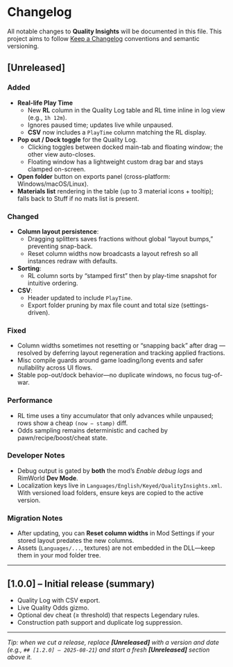 # Changelog

All notable changes to **Quality Insights** will be documented in this file.
This project aims to follow [Keep a Changelog](https://keepachangelog.com/) conventions and semantic versioning.

## [Unreleased]

### Added
- **Real-life Play Time**
  - New **RL** column in the Quality Log table and RL time inline in log view (e.g., `1h 12m`).
  - Ignores paused time; updates live while unpaused.
  - **CSV** now includes a `PlayTime` column matching the RL display.
- **Pop out / Dock toggle** for the Quality Log.
  - Clicking toggles between docked main-tab and floating window; the other view auto-closes.
  - Floating window has a lightweight custom drag bar and stays clamped on-screen.
- **Open folder** button on exports panel (cross-platform: Windows/macOS/Linux).
- **Materials list** rendering in the table (up to 3 material icons + tooltip); falls back to Stuff if no mats list is present.

### Changed
- **Column layout persistence**:
  - Dragging splitters saves fractions without global “layout bumps,” preventing snap-back.
  - Reset column widths now broadcasts a layout refresh so all instances redraw with defaults.
- **Sorting**:
  - RL column sorts by “stamped first” then by play-time snapshot for intuitive ordering.
- **CSV**:
  - Header updated to include `PlayTime`.
  - Export folder pruning by max file count and total size (settings-driven).

### Fixed
- Column widths sometimes not resetting or “snapping back” after drag — resolved by deferring layout regeneration and tracking applied fractions.
- Misc compile guards around game loading/long events and safer nullability across UI flows.
- Stable pop-out/dock behavior—no duplicate windows, no focus tug-of-war.

### Performance
- RL time uses a tiny accumulator that only advances while unpaused; rows show a cheap `(now − stamp)` diff.
- Odds sampling remains deterministic and cached by pawn/recipe/boost/cheat state.

### Developer Notes
- Debug output is gated by **both** the mod’s *Enable debug logs* and RimWorld **Dev Mode**.
- Localization keys live in `Languages/English/Keyed/QualityInsights.xml`. With versioned load folders, ensure keys are copied to the active version.

### Migration Notes
- After updating, you can **Reset column widths** in Mod Settings if your stored layout predates the new columns.
- Assets (`Languages/...`, textures) are not embedded in the DLL—keep them in your mod folder tree.

---

## [1.0.0] – Initial release (summary)
- Quality Log with CSV export.
- Live Quality Odds gizmo.
- Optional dev cheat (≥ threshold) that respects Legendary rules.
- Construction path support and duplicate log suppression.

---

*Tip: when we cut a release, replace **[Unreleased]** with a version and date (e.g., `## [1.2.0] – 2025-08-21`) and start a fresh **[Unreleased]** section above it.*

